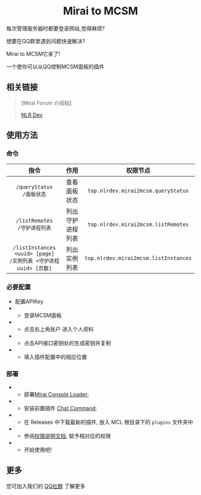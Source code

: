 <center><h1>Mirai to MCSM</h1></center>

每次管理服务器时都要登录网站,觉得麻烦?

想要在QQ群里遇到问题快速解决?

Mirai to MCSM它来了!

一个使你可以从QQ控制MCSM面板的插件

## 相关链接
> [Mirai Forum 介绍帖]

> [NLR Dev](www.nlrdev.top)
## 使用方法

### 命令

|指令|作用|权限节点|
|:---:|:---:|:---:|
|`/queryStatus` <br>`/面板状态`|查看面板状态|`top.nlrdev.mirai2mcsm.queryStatus`|
|`/listRemotes` <br>`/守护进程列表`|列出守护进程列表|`top.nlrdev.mirai2mcsm.listRemotes`|
|`/listInstances <uuid> [page]`<br>`/实例列表 <守护进程uuid> [页数]`|列出实例列表|`top.nlrdev.mirai2mcsm.listInstances`|



### 必要配置
- 配置APIKey
- - 登录MCSM面板
- - 点击右上角账户 进入个人资料
- - 点击API接口密钥处的生成密钥并复制
- - 填入插件配置中的相应位置

### 部署
- - 部署[Mirai Console Loader](https://github.com/iTXTech/mirai-console-loader);
- - 安装前置插件 [Chat Command](https://github.com/project-mirai/chat-command);
- - 在 Releases 中下载最新的插件, 放入 MCL 根目录下的 `plugins` 文件夹中
- - 参阅[权限说明文档](https://docs.mirai.mamoe.net/console/Permissions.html), 赋予相对应的权限
- - 开始使用吧!

## 更多
您可加入我们的 [QQ社群](https://join.nlrdev.top/) 了解更多
